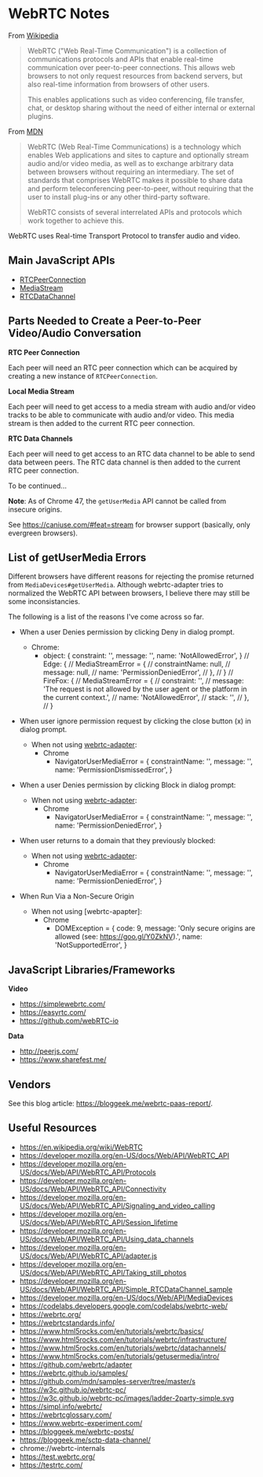 # WebRTC Notes

From [Wikipedia]

> WebRTC ("Web Real-Time Communication") is a collection of communications
> protocols and APIs that enable real-time communication over peer-to-peer
> connections.  This allows web browsers to not only request resources from
> backend servers, but also real-time information from browsers of other users.
>
> This enables applications such as video conferencing, file transfer, chat, or
> desktop sharing without the need of either internal or external plugins.

From [MDN]

> WebRTC (Web Real-Time Communications) is a technology which enables Web
> applications and sites to capture and optionally stream audio and/or video
> media, as well as to exchange arbitrary data between browsers without
> requiring an intermediary.  The set of standards that comprises WebRTC makes
> it possible to share data and perform teleconferencing peer-to-peer, without
> requiring that the user to install plug-ins or any other third-party software.
> 
> WebRTC consists of several interrelated APIs and protocols which work together
> to achieve this.

WebRTC uses Real-time Transport Protocol to transfer audio and video.


## Main JavaScript APIs

* [RTCPeerConnection]
* [MediaStream]
* [RTCDataChannel]


## Parts Needed to Create a Peer-to-Peer Video/Audio Conversation

**RTC Peer Connection**

Each peer will need an RTC peer connection which can be acquired by creating a
new instance of `RTCPeerConnection`.

**Local Media Stream**

Each peer will need to get access to a media stream with audio and/or video
tracks to be able to communicate with audio and/or video.  This media stream is
then added to the current RTC peer connection.

**RTC Data Channels**

Each peer will need to get access to an RTC data channel to be able to send
data between peers.  The RTC data channel is then added to the current RTC peer
connection.

To be continued...

**Note**: As of Chrome 47, the `getUserMedia` API cannot be called from insecure
origins.

See https://caniuse.com/#feat=stream for browser support (basically, only
evergreen browsers).

## List of getUserMedia Errors

Different browsers have different reasons for rejecting the promise returned
from `MediaDevices#getUserMedia`.  Although webrtc-adapter tries to normalized
the WebRTC API between browsers, I believe there may still be some
inconsistancies.

The following is a list of the reasons I've come across so far.

* When a user Denies permission by clicking Deny in dialog prompt.
  + Chrome:
      * object: {
          constraint: '',
          message: '',
          name: 'NotAllowedError',
      }
          // Edge: {
          //   MediaStreamError = {
          //     constraintName: null,
          //     message: null,
          //     name: 'PermissionDeniedError',
          //   },
          // }
          // FireFox: {
          //   MediaStreamError = {
          //     constraint: '',
          //     message: 'The request is not allowed by the user agent or the platform in the current context.',
          //     name: 'NotAllowedError',
          //     stack: '',
          //   },
          // }

* When user ignore permission request by clicking the close button (x) in dialog prompt.
  + When not using [webrtc-adapter]:
    - Chrome
      * NavigatorUserMediaError = {
          constraintName: '',
          message: '',
          name: 'PermissionDismissedError',
        }


* When a user Denies permission by clicking Block in dialog prompt:
  + When not using [webrtc-adapter]:
    - Chrome
      * NavigatorUserMediaError = {
          constraintName: '',
          message: '',
          name: 'PermissionDeniedError',
        }
* When user returns to a domain that they previously blocked:
  + When not using [webrtc-adapter]:
    - Chrome
      * NavigatorUserMediaError = {
          constraintName: '',
          message: '',
          name: 'PermissionDeniedError',
        }
* When Run Via a Non-Secure Origin
  + When not using [webrtc-apapter]:
    - Chrome
      * DOMException = {
          code: 9,
          message: 'Only secure origins are allowed (see: https://goo.gl/Y0ZkNV).',
          name: 'NotSupportedError',
        }



## JavaScript Libraries/Frameworks

**Video**

* https://simplewebrtc.com/
* https://easyrtc.com/
* https://github.com/webRTC-io

**Data**

* http://peerjs.com/
* https://www.sharefest.me/


## Vendors

See this blog article: https://bloggeek.me/webrtc-paas-report/.


## Useful Resources

* https://en.wikipedia.org/wiki/WebRTC
* https://developer.mozilla.org/en-US/docs/Web/API/WebRTC_API
* https://developer.mozilla.org/en-US/docs/Web/API/WebRTC_API/Protocols
* https://developer.mozilla.org/en-US/docs/Web/API/WebRTC_API/Connectivity
* https://developer.mozilla.org/en-US/docs/Web/API/WebRTC_API/Signaling_and_video_calling
* https://developer.mozilla.org/en-US/docs/Web/API/WebRTC_API/Session_lifetime
* https://developer.mozilla.org/en-US/docs/Web/API/WebRTC_API/Using_data_channels
* https://developer.mozilla.org/en-US/docs/Web/API/WebRTC_API/adapter.js
* https://developer.mozilla.org/en-US/docs/Web/API/WebRTC_API/Taking_still_photos
* https://developer.mozilla.org/en-US/docs/Web/API/WebRTC_API/Simple_RTCDataChannel_sample
* https://developer.mozilla.org/en-US/docs/Web/API/MediaDevices
* https://codelabs.developers.google.com/codelabs/webrtc-web/
* https://webrtc.org/
* https://webrtcstandards.info/
* https://www.html5rocks.com/en/tutorials/webrtc/basics/
* https://www.html5rocks.com/en/tutorials/webrtc/infrastructure/
* https://www.html5rocks.com/en/tutorials/webrtc/datachannels/
* https://www.html5rocks.com/en/tutorials/getusermedia/intro/
* https://github.com/webrtc/adapter
* https://webrtc.github.io/samples/
* https://github.com/mdn/samples-server/tree/master/s
* https://w3c.github.io/webrtc-pc/
* https://w3c.github.io/webrtc-pc/images/ladder-2party-simple.svg
* https://simpl.info/webrtc/
* https://webrtcglossary.com/
* https://www.webrtc-experiment.com/
* https://bloggeek.me/webrtc-posts/
* https://bloggeek.me/sctp-data-channel/
* chrome://webrtc-internals
* https://test.webrtc.org/
* https://testrtc.com/


[mediastream]: https://developer.mozilla.org/en-US/docs/Web/API/MediaStream
[mdn]: https://developer.mozilla.org/en-US/docs/Web/API/WebRTC_API
[rtcdatachannel]: https://developer.mozilla.org/en-US/docs/Web/API/RTCDataChannel
[rtcpeerconnection]: https://developer.mozilla.org/en-US/docs/Web/API/RTCPeerConnection
[webrtc-adapter]: https://github.com/webrtc/adapter
[wikipedia]: https://en.wikipedia.org/wiki/WebRTC
